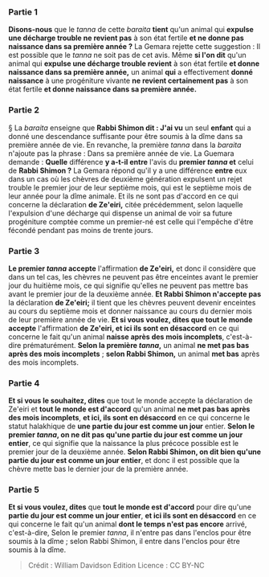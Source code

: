 
### Partie 1
<b>Disons-nous</b> que le <i>tanna</i> de cette <i>baraita</i> <b>tient</b> qu'un animal qui <b>expulse une décharge trouble ne revient pas</b> à son état fertile <b>et ne donne pas naissance dans sa première année ?</b> La Gemara rejette cette suggestion : Il est possible que le <i>tanna</i> ne soit pas de cet avis. Même <b>si l'on dit</b> qu'un animal qui <b>expulse une décharge trouble revient</b> à son état fertile <b>et donne naissance dans sa première année,</b> un animal <b>qui</b> a effectivement <b>donné naissance</b> à une progéniture vivante <b>ne revient certainement pas</b> à son état fertile <b>et donne naissance dans sa première année.</b>

### Partie 2
§ La <i>baraita</i> enseigne que <b>Rabbi Shimon dit : J'ai vu</b> un seul <b>enfant</b> qui a donné une descendance suffisante pour être soumis à la dîme dans sa première année de vie. En revanche, la première <i>tanna</i> dans la <i>baraita</i> n'ajoute pas la phrase : Dans sa première année de vie. La Guemara demande : <b>Quelle</b> différence <b>y a-t-il entre</b> l'avis du <b>premier <i>tanna</i> et</b> celui de <b>Rabbi Shimon ?</b> La Gemara répond qu'il y a une différence <b>entre</b> eux dans un cas où les chèvres de deuxième génération expulsent un rejet trouble le premier jour de leur septième mois, qui est le septième mois de leur année pour la dîme animale. Et ils ne sont pas d'accord en ce qui concerne la déclaration <b>de Ze'eiri,</b> citée précédemment, selon laquelle l'expulsion d'une décharge qui dispense un animal de voir sa future progéniture comptée comme un premier-né est celle qui l'empêche d'être fécondé pendant pas moins de trente jours.

### Partie 3
<b>Le premier <i>tanna</i> accepte</b> l'affirmation <b>de Ze'eiri,</b> et donc il considère que dans un tel cas, les chèvres ne peuvent pas être enceintes avant le premier jour du huitième mois, ce qui signifie qu'elles ne peuvent pas mettre bas avant le premier jour de la deuxième année. <b>Et Rabbi Shimon n'accepte pas</b> la déclaration <b>de Ze'eiri;</b> il tient que les chèvres peuvent devenir enceintes au cours du septième mois et donner naissance au cours du dernier mois de leur première année de vie. <b>Et si vous voulez, dites que tout le monde accepte</b> l'affirmation <b>de Ze'eiri, et ici ils sont en désaccord</b> en ce qui concerne le fait qu'un animal <b>naisse après des mois incomplets</b>, c'est-à-dire prématurément. <b>Selon la première <i>tanna</i>,</b> un animal <b>ne met pas bas après des mois incomplets</b> ; <b>selon Rabbi Shimon,</b> un animal <b>met bas</b> après des mois incomplets.

### Partie 4
<b>Et si vous le souhaitez, dites</b> que tout le monde accepte la déclaration de Ze'eiri et <b>tout le monde est d'accord</b> qu'un animal <b>ne met pas bas après des mois incomplets</b>, <b>et ici, ils sont en désaccord</b> en ce qui concerne le statut halakhique de <b>une partie du jour est comme un jour</b> entier. <b>Selon le premier <i>tanna</i>, on ne dit pas qu'une partie du jour est comme un jour entier</b>, ce qui signifie que la naissance la plus précoce possible est le premier jour de la deuxième année. <b>Selon Rabbi Shimon, on dit bien qu'une partie du jour est comme un jour entier</b>, et donc il est possible que la chèvre mette bas le dernier jour de la première année.

### Partie 5
<b>Et si vous voulez, dites</b> que <b>tout le monde est d'accord</b> pour dire qu'une <b>partie du jour est comme un jour entier</b>, <b>et ici ils sont en désaccord</b> en ce qui concerne le fait qu'un animal <b>dont le temps n'est pas encore</b> arrivé, c'est-à-dire, Selon le premier <i>tanna</i>, il n'entre pas dans l'enclos pour être soumis à la dîme ; selon Rabbi Shimon, il entre dans l'enclos pour être soumis à la dîme.

>Crédit : William Davidson Edition
>Licence : CC BY-NC